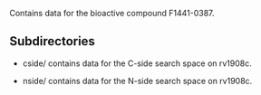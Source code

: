 Contains data for the bioactive compound F1441-0387.

## Subdirectories

- cside/ contains data for the C-side search space on rv1908c.

- nside/ contains data for the N-side search space on rv1908c.

